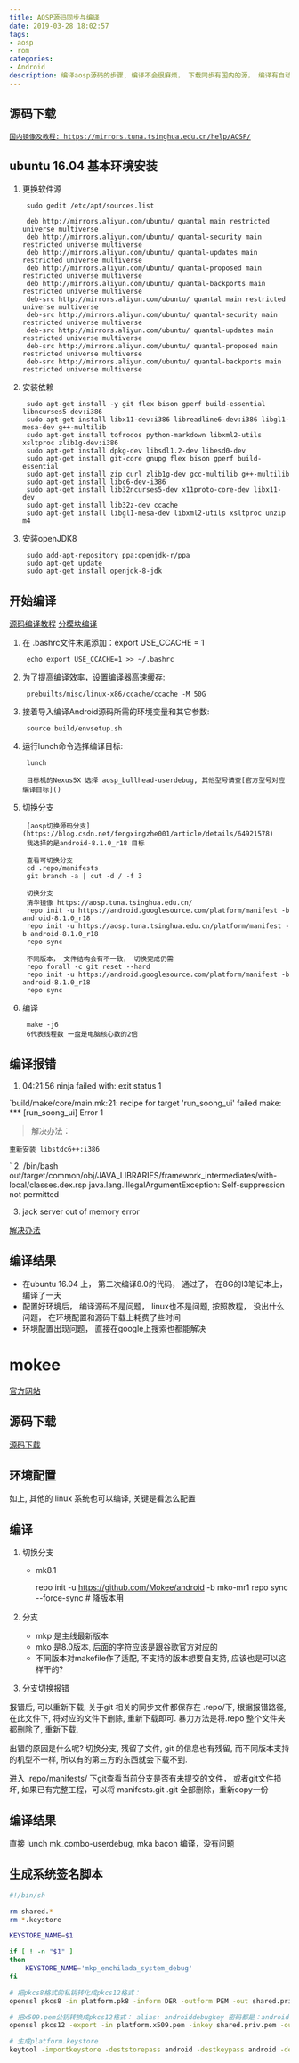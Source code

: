 ```yaml
---
title: AOSP源码同步与编译
date: 2019-03-28 18:02:57
tags: 
- aosp
- rom
categories: 
- Android
description: 编译aosp源码的步骤, 编译不会很麻烦， 下载同步有国内的源， 编译有自动化脚本， 然后这是学习android系统，ROM移植的第一步。 
---
```


## 源码下载

[`国内镜像及教程: https://mirrors.tuna.tsinghua.edu.cn/help/AOSP/`](https://mirrors.tuna.tsinghua.edu.cn/help/AOSP/)

## ubuntu 16.04 基本环境安装

1. 更换软件源

        sudo gedit /etc/apt/sources.list 

        deb http://mirrors.aliyun.com/ubuntu/ quantal main restricted universe multiverse
        deb http://mirrors.aliyun.com/ubuntu/ quantal-security main restricted universe multiverse
        deb http://mirrors.aliyun.com/ubuntu/ quantal-updates main restricted universe multiverse
        deb http://mirrors.aliyun.com/ubuntu/ quantal-proposed main restricted universe multiverse
        deb http://mirrors.aliyun.com/ubuntu/ quantal-backports main restricted universe multiverse
        deb-src http://mirrors.aliyun.com/ubuntu/ quantal main restricted universe multiverse
        deb-src http://mirrors.aliyun.com/ubuntu/ quantal-security main restricted universe multiverse
        deb-src http://mirrors.aliyun.com/ubuntu/ quantal-updates main restricted universe multiverse
        deb-src http://mirrors.aliyun.com/ubuntu/ quantal-proposed main restricted universe multiverse
        deb-src http://mirrors.aliyun.com/ubuntu/ quantal-backports main restricted universe multiverse

2. 安装依赖

        sudo apt-get install -y git flex bison gperf build-essential libncurses5-dev:i386
        sudo apt-get install libx11-dev:i386 libreadline6-dev:i386 libgl1-mesa-dev g++-multilib
        sudo apt-get install tofrodos python-markdown libxml2-utils xsltproc zlib1g-dev:i386
        sudo apt-get install dpkg-dev libsdl1.2-dev libesd0-dev
        sudo apt-get install git-core gnupg flex bison gperf build-essential
        sudo apt-get install zip curl zlib1g-dev gcc-multilib g++-multilib
        sudo apt-get install libc6-dev-i386
        sudo apt-get install lib32ncurses5-dev x11proto-core-dev libx11-dev
        sudo apt-get install lib32z-dev ccache
        sudo apt-get install libgl1-mesa-dev libxml2-utils xsltproc unzip m4

3. 安装openJDK8

        sudo add-apt-repository ppa:openjdk-r/ppa 
        sudo apt-get update
        sudo apt-get install openjdk-8-jdk 

## 开始编译

[源码编译教程](http://blog.csdn.net/fuchaosz/article/details/51487585)
[分模块编译](https://www.jianshu.com/p/9605f895d153)

1. 在 .bashrc文件末尾添加：export USE_CCACHE = 1

        echo export USE_CCACHE=1 >> ~/.bashrc

2. 为了提高编译效率，设置编译器高速缓存:

        prebuilts/misc/linux-x86/ccache/ccache -M 50G

3. 接着导入编译Android源码所需的环境变量和其它参数:

        source build/envsetup.sh
4. 运行lunch命令选择编译目标:

        lunch

        目标机的Nexus5X 选择 aosp_bullhead-userdebug, 其他型号请查[官方型号对应编译目标]()

5. 切换分支

        [aosp切换源码分支](https://blog.csdn.net/fengxingzhe001/article/details/64921578)
        我选择的是android-8.1.0_r18 目标

        查看可切换分支
        cd .repo/manifests
        git branch -a | cut -d / -f 3

        切换分支
        清华镜像 https://aosp.tuna.tsinghua.edu.cn/
        repo init -u https://android.googlesource.com/platform/manifest -b android-8.1.0_r18
        repo init -u https://aosp.tuna.tsinghua.edu.cn/platform/manifest -b android-8.1.0_r18
        repo sync

        不同版本， 文件结构会有不一致， 切换完成仍需
        repo forall -c git reset --hard
        repo init -u https://android.googlesource.com/platform/manifest -b android-8.1.0_r18
        repo sync

6. 编译

        make -j6
        6代表线程数 一盘是电脑核心数的2倍

## 编译报错
1.  04:21:56 ninja failed with: exit status 1

`build/make/core/main.mk:21: recipe for target 'run_soong_ui' failed
make: *** [run_soong_ui] Error 1

> 解决办法：

    重新安装 libstdc6++:i386
`
2. /bin/bash out/target/common/obj/JAVA_LIBRARIES/framework_intermediates/with-local/classes.dex.rsp
java.lang.IllegalArgumentException: Self-suppression not permitted

3. jack server out of memory error

[解决办法](https://blog.csdn.net/yasin_lee/article/details/53330457)

## 编译结果
- 在ubuntu 16.04 上， 第二次编译8.0的代码， 通过了， 在8G的I3笔记本上， 编译了一天
- 配置好环境后， 编译源码不是问题， linux也不是问题, 按照教程， 没出什么问题， 在环境配置和源码下载上耗费了些时间
- 环境配置出现问题， 直接在google上搜索也都能解决

# mokee

[官方网站](https://www.mokeedev.com/)

## 源码下载
[源码下载](https://bbs.mokeedev.com/t/topic/21)

## 环境配置
如上, 其他的 linux 系统也可以编译, 关键是看怎么配置

## 编译
1. 切换分支
    * mk8.1

        repo init -u https://github.com/Mokee/android -b mko-mr1
        repo sync --force-sync # 降版本用
2. 分支
    * mkp 是主线最新版本
    * mko 是8.0版本, 后面的字符应该是跟谷歌官方对应的
    * 不同版本对makefile作了适配, 不支持的版本想要自支持, 应该也是可以这样干的?

3. 分支切换报错

报错后, 可以重新下载, 关于git 相关的同步文件都保存在 .repo/下, 根据报错路径, 在此文件下, 将对应的文件下删除, 重新下载即可.
暴力方法是将.repo 整个文件夹都删除了, 重新下载. 

出错的原因是什么呢? 切换分支, 残留了文件, git 的信息也有残留, 而不同版本支持的机型不一样, 所以有的第三方的东西就会下载不到.

进入 .repo/manifests/ 下git查看当前分支是否有未提交的文件， 或者git文件损坏,  如果已有完整工程，可以将 manifests.git .git 全部删除，重新copy一份

## 编译结果
	
直接 lunch mk_combo-userdebug, mka bacon 编译，没有问题

## 生成系统签名脚本
```sh
#!/bin/sh

rm shared.*
rm *.keystore

KEYSTORE_NAME=$1

if [ ! -n "$1" ]
then
	KEYSTORE_NAME='mkp_enchilada_system_debug'
fi

# 把pkcs8格式的私钥转化成pkcs12格式：
openssl pkcs8 -in platform.pk8 -inform DER -outform PEM -out shared.priv.pem -nocrypt

# 把x509.pem公钥转换成pkcs12格式： alias: androiddebugkey 密码都是：android
openssl pkcs12 -export -in platform.x509.pem -inkey shared.priv.pem -out shared.pk12 -name androiddebugkey -password pass:android

# 生成platform.keystore
keytool -importkeystore -deststorepass android -destkeypass android -destkeystore $KEYSTORE_NAME.keystore -srckeystore shared.pk12 -srcstoretype PKCS12 -srcstorepass android -alias androiddebugkey

```
